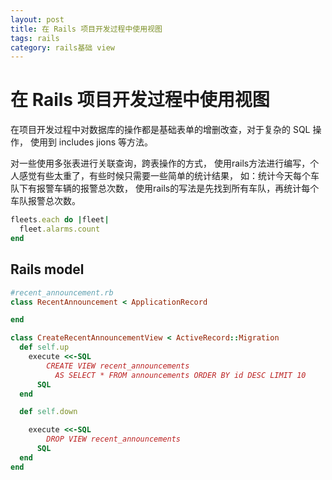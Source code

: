 ```yaml
---
layout: post
title: 在 Rails 项目开发过程中使用视图
tags: rails
category: rails基础 view
---
```


# 在 Rails 项目开发过程中使用视图
在项目开发过程中对数据库的操作都是基础表单的增删改查，对于复杂的 SQL 操作， 使用到 includes jions 等方法。

对一些使用多张表进行关联查询，跨表操作的方式， 使用rails方法进行编写，个人感觉有些太重了，有些时候只需要一些简单的统计结果， 如：统计今天每个车队下有报警车辆的报警总次数， 使用rails的写法是先找到所有车队，再统计每个车队报警总次数。

```ruby
fleets.each do |fleet|
  fleet.alarms.count
end

```

## Rails model

```ruby
#recent_announcement.rb
class RecentAnnouncement < ApplicationRecord

end

```


```ruby
class CreateRecentAnnouncementView < ActiveRecord::Migration
  def self.up
    execute <<-SQL
        CREATE VIEW recent_announcements
          AS SELECT * FROM announcements ORDER BY id DESC LIMIT 10
      SQL
  end

  def self.down

    execute <<-SQL
        DROP VIEW recent_announcements
      SQL
  end
end
```
